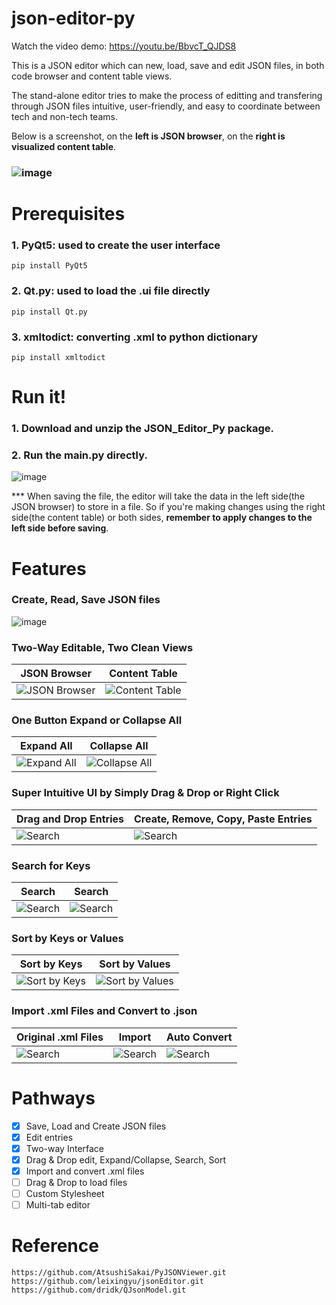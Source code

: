 # json-editor-py
Watch the video demo: https://youtu.be/BbvcT_QJDS8

This is a JSON editor which can new, load, save and edit JSON files, in both code browser and content table views. 
	
The stand-alone editor tries to make the process of editting and transfering through JSON files intuitive, user-friendly, and easy to coordinate between tech and non-tech teams. 
	
Below is a screenshot, on the **left is JSON browser**, on the **right is visualized content table**. 
### ![image](https://user-images.githubusercontent.com/91817338/165051041-ce4ac3ac-080f-4c1e-b852-5babecf3ae6a.png)

# Prerequisites
### 1. PyQt5: used to create the user interface
	pip install PyQt5
### 2. Qt.py: used to load the .ui file directly
	pip install Qt.py
### 3. xmltodict: converting .xml to python dictionary
	pip install xmltodict

# Run it!
### 1. Download and unzip the JSON_Editor_Py package.
### 2. Run the main.py directly.
![image](https://user-images.githubusercontent.com/91817338/165061015-686cecb6-fd4d-47d8-8978-8f44d8d23dd7.png)

*** When saving the file, the editor will take the data in the left side(the JSON browser) to store in a file. So if you're making changes using the right side(the content table) or both sides, **remember to apply changes to the left side before saving**. 

# Features
### Create, Read, Save JSON files
![image](https://user-images.githubusercontent.com/91817338/165196956-56b55eaf-3041-4c1c-8aab-b2a677e07bec.png)

### Two-Way Editable, Two Clean Views
| JSON Browser | Content Table |
|-----|----|
| ![JSON Browser](https://user-images.githubusercontent.com/91817338/165064491-041a3869-99ea-4485-8c08-1909b7b49f7a.png) | ![Content Table](https://user-images.githubusercontent.com/91817338/165057632-90b170b4-3746-4eed-924d-177e628166f4.png) |

### One Button Expand or Collapse All
| Expand All | Collapse All |
|-----|----|
| ![Expand All](https://user-images.githubusercontent.com/91817338/165051692-ea129d28-adf0-4a6f-ae45-34275fb965b3.png) | ![Collapse All](https://user-images.githubusercontent.com/91817338/165051811-dd799748-11c2-4ef1-aeb4-45c400441388.png) |

### Super Intuitive UI by Simply Drag & Drop or Right Click
| Drag and Drop Entries | Create, Remove, Copy, Paste Entries |
|-----|----|
| ![Search](https://user-images.githubusercontent.com/91817338/165056643-5a8a8497-da0c-4812-a537-7da2e0dc1b08.png) | ![Search](https://user-images.githubusercontent.com/91817338/165056175-981e1d3b-ef3f-4538-95ca-53d9a8140c16.png) |

### Search for Keys
| Search | Search |
|-----|----|
| ![Search](https://user-images.githubusercontent.com/91817338/165058688-03a601ad-0845-4564-8b36-b50485229484.png) | ![Search](https://user-images.githubusercontent.com/91817338/165058942-f1c1fea9-cb8f-4fdc-9966-6d612c143825.png) |

### Sort by Keys or Values
| Sort by Keys | Sort by Values |
|-----|----|
| ![Sort by Keys](https://user-images.githubusercontent.com/91817338/165059511-68561154-a930-491e-a003-93d294a99171.png) | ![Sort by Values](https://user-images.githubusercontent.com/91817338/165059656-3f3fea7a-3d69-457d-b28d-48d310891512.png) |

### Import .xml Files and Convert to .json
| Original .xml Files | Import | Auto Convert |
|-----|----|----|
| ![Search](https://user-images.githubusercontent.com/91817338/165196460-ecc3edbc-52b5-4c6f-9452-1750458691e7.png) | ![Search](https://user-images.githubusercontent.com/91817338/165196584-7e9546c4-143d-4bef-bc74-3de9b695a978.png) | ![Search](https://user-images.githubusercontent.com/91817338/165196646-665eda0f-f605-49f6-87e7-2f94ac59be00.png) |

# Pathways
- [x] Save, Load and Create JSON files
- [x] Edit entries
- [x] Two-way Interface
- [x] Drag & Drop edit, Expand/Collapse, Search, Sort
- [x] Import and convert .xml files
- [ ] Drag & Drop to load files
- [ ] Custom Stylesheet
- [ ] Multi-tab editor

# Reference
	https://github.com/AtsushiSakai/PyJSONViewer.git
	https://github.com/leixingyu/jsonEditor.git
	https://github.com/dridk/QJsonModel.git
